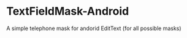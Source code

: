 TextFieldMask-Android
=====================

A simple telephone mask for andorid EditText (for all possible masks)